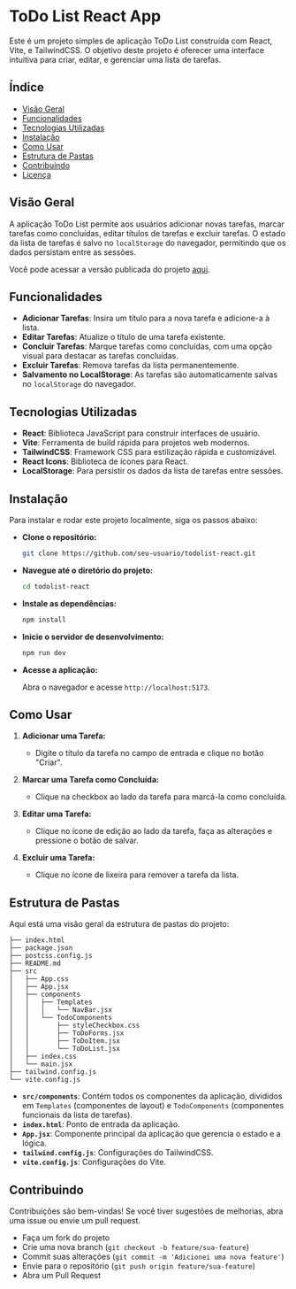# ToDo List React App

Este é um projeto simples de aplicação ToDo List construída com React, Vite, e TailwindCSS. O objetivo deste projeto é oferecer uma interface intuitiva para criar, editar, e gerenciar uma lista de tarefas.

## Índice

- [Visão Geral](#visão-geral)
- [Funcionalidades](#funcionalidades)
- [Tecnologias Utilizadas](#tecnologias-utilizadas)
- [Instalação](#instalação)
- [Como Usar](#como-usar)
- [Estrutura de Pastas](#estrutura-de-pastas)
- [Contribuindo](#contribuindo)
- [Licença](#licença)

## Visão Geral

A aplicação ToDo List permite aos usuários adicionar novas tarefas, marcar tarefas como concluídas, editar títulos de tarefas e excluir tarefas. O estado da lista de tarefas é salvo no `localStorage` do navegador, permitindo que os dados persistam entre as sessões.

Você pode acessar a versão publicada do projeto [aqui](https://react-todolist-self.vercel.app/).

## Funcionalidades

- **Adicionar Tarefas**: Insira um título para a nova tarefa e adicione-a à lista.
- **Editar Tarefas**: Atualize o título de uma tarefa existente.
- **Concluir Tarefas**: Marque tarefas como concluídas, com uma opção visual para destacar as tarefas concluídas.
- **Excluir Tarefas**: Remova tarefas da lista permanentemente.
- **Salvamento no LocalStorage**: As tarefas são automaticamente salvas no `localStorage` do navegador.

## Tecnologias Utilizadas

- **React**: Biblioteca JavaScript para construir interfaces de usuário.
- **Vite**: Ferramenta de build rápida para projetos web modernos.
- **TailwindCSS**: Framework CSS para estilização rápida e customizável.
- **React Icons**: Biblioteca de ícones para React.
- **LocalStorage**: Para persistir os dados da lista de tarefas entre sessões.

## Instalação

Para instalar e rodar este projeto localmente, siga os passos abaixo:

- **Clone o repositório:**

   ```bash
   git clone https://github.com/seu-usuario/todolist-react.git
   ```

- **Navegue até o diretório do projeto:**

   ```bash
   cd todolist-react
   ```

- **Instale as dependências:**

   ```bash
   npm install
   ```

- **Inicie o servidor de desenvolvimento:**

   ```bash
   npm run dev
   ```

- **Acesse a aplicação:**

   Abra o navegador e acesse `http://localhost:5173`.

## Como Usar

1. **Adicionar uma Tarefa:**
   - Digite o título da tarefa no campo de entrada e clique no botão "Criar".
  
2. **Marcar uma Tarefa como Concluída:**
   - Clique na checkbox ao lado da tarefa para marcá-la como concluída.

3. **Editar uma Tarefa:**
   - Clique no ícone de edição ao lado da tarefa, faça as alterações e pressione o botão de salvar.

4. **Excluir uma Tarefa:**
   - Clique no ícone de lixeira para remover a tarefa da lista.

## Estrutura de Pastas

Aqui está uma visão geral da estrutura de pastas do projeto:

```
├── index.html
├── package.json
├── postcss.config.js
├── README.md
├── src
│   ├── App.css
│   ├── App.jsx
│   ├── components
│   │   ├── Templates
│   │   │   └── NavBar.jsx
│   │   └── TodoComponents
│   │       ├── styleCheckbox.css
│   │       ├── ToDoForms.jsx
│   │       ├── ToDoItem.jsx
│   │       └── ToDoList.jsx
│   ├── index.css
│   └── main.jsx
├── tailwind.config.js
└── vite.config.js
```

- **`src/components`**: Contém todos os componentes da aplicação, divididos em `Templates` (componentes de layout) e `TodoComponents` (componentes funcionais da lista de tarefas).
- **`index.html`**: Ponto de entrada da aplicação.
- **`App.jsx`**: Componente principal da aplicação que gerencia o estado e a lógica.
- **`tailwind.config.js`**: Configurações do TailwindCSS.
- **`vite.config.js`**: Configurações do Vite.

## Contribuindo

Contribuições são bem-vindas! Se você tiver sugestões de melhorias, abra uma issue ou envie um pull request.

- Faça um fork do projeto
- Crie uma nova branch (`git checkout -b feature/sua-feature`)
- Commit suas alterações (`git commit -m 'Adicionei uma nova feature'`)
- Envie para o repositório (`git push origin feature/sua-feature`)
- Abra um Pull Request
